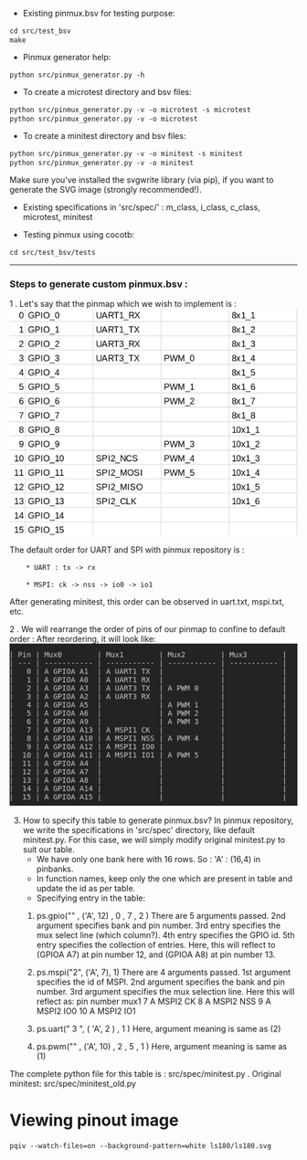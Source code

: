 * Existing pinmux.bsv for testing purpose:
```
cd src/test_bsv
make
```

* Pinmux generator help:
```
python src/pinmux_generator.py -h
```

* To create a microtest directory and bsv files:
```
python src/pinmux_generator.py -v -o microtest -s microtest
python src/pinmux_generator.py -v -o microtest
```

* To create a minitest directory and bsv files:
```
python src/pinmux_generator.py -v -o minitest -s minitest
python src/pinmux_generator.py -v -o minitest
```

Make sure you've installed the svgwrite library (via pip), if you want to generate the SVG image (strongly recommended!).

* Existing specifications in 'src/spec/' : m_class, i_class, c_class, microtest, minitest

* Testing pinmux using cocotb:
```
cd src/test_bsv/tests
```
---

### Steps to generate **custom pinmux.bsv** :
1 . Let's say that the pinmap which we wish to implement is :
![sample_pinmap](./figure/sample_pinmap.jpg) 

The default order for UART and SPI with pinmux repository is :
```
	* UART : tx -> rx
```
```
	* MSPI: ck -> nss -> io0 -> io1
```
After generating minitest, this order can be observed in uart.txt, mspi.txt, etc. 

2 . We will rearrange the order of pins of our pinmap to confine to default  order : 
After reordering, it will look like: 
![correct_order](./figure/ordered.png)

3. How to specify this table to generate pinmux.bsv? 
In pinmux repository, we write the specifications in 'src/spec' directory, like default minitest.py.
For this case, we will simply modify original minitest.py to suit our table. 
	* We have only one bank here with 16 rows. So : 'A' : (16,4) in pinbanks. 
	* In function names, keep only the one which are present in table and update the id as per table. 
	* Specifying entry in the table: 
	1) ps.gpio("" ,  ('A', 12) , 0 , 7 , 2 ) 
	There are 5 arguments passed. 2nd argument specifies bank and pin number.  3rd entry specifies the mux select line (which column?). 4th entry specifies the GPIO id. 5th entry specifies the collection of entries. Here, this will reflect to (GPIOA A7) at pin number 12, and  (GPIOA A8) at pin number 13.
	
	2) ps.mspi("2", ('A', 7), 1)
	 There are 4 arguments passed. 1st argument specifies the id of MSPI. 2nd argument specifies the bank and pin number. 3rd argument specifies the mux selection line. Here this will reflect as: 
	 pin number 		mux1
	 7				A MSPI2 CK
	 8				A MSPI2 NSS
	 9				A MSPI2 IO0
	 10				A MSPI2 IO1
	 
	 3) ps.uart(" 3 ", ( 'A', 2 ) , 1 )
	 Here, argument meaning is same as (2)
	 
	 4) ps.pwm("" , ('A', 10) ,  2 ,  5 , 1 )
	 Here, argument meaning is same as (1)

	 
The complete python file for this table is : src/spec/minitest.py .
Original minitest: src/spec/minitest_old.py


# Viewing pinout image

    pqiv --watch-files=on --background-pattern=white ls180/ls180.svg
